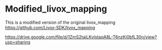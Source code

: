 # Modified_livox_mapping
This is a modified version of the original livox_mapping https://github.com/Livox-SDK/livox_mapping

https://drive.google.com/file/d/1ZmS2tajLKvlstaqA8L-T6nzKj0bfL30n/view?usp=sharing
